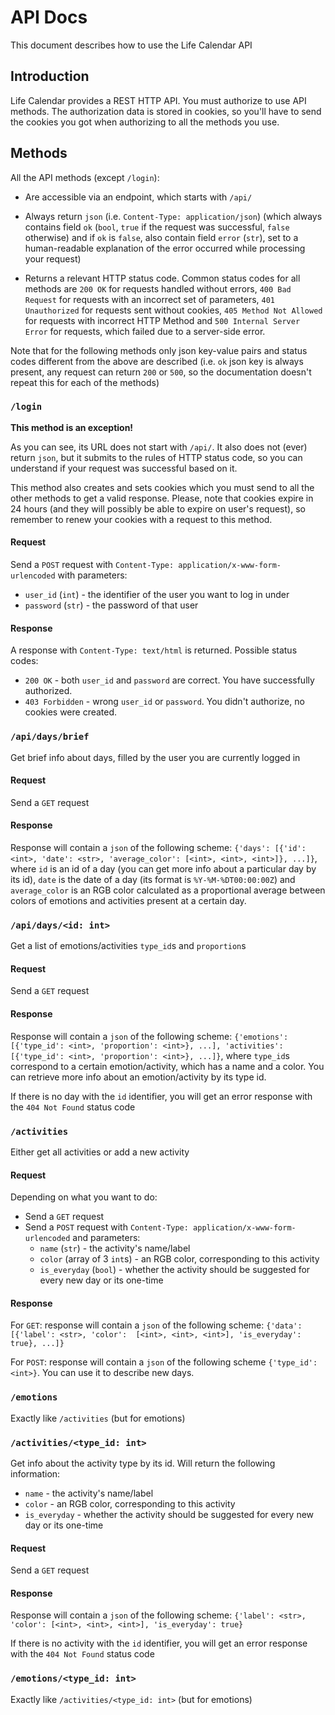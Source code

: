 # API Docs
This document describes how to use the Life Calendar API


## Introduction
Life Calendar provides a REST HTTP API. You must authorize to use API methods. The authorization data is stored in
cookies, so you'll have to send the cookies you got when authorizing to all the methods you use.


## Methods
All the API methods (except `/login`):

- Are accessible via an endpoint, which starts with `/api/`

- Always return `json` (i.e. `Content-Type: application/json`) (which always contains field `ok` (`bool`, `true` if the
request was successful, `false` otherwise) and if `ok` is `false`, also contain field `error` (`str`), set to a
human-readable explanation of the error occurred while processing your request)

- Returns a relevant HTTP status code. Common status codes for all methods are `200 OK` for requests handled without
errors, `400 Bad Request` for requests with an incorrect set of parameters, `401 Unauthorized` for requests sent without
 cookies, `405 Method Not Allowed` for requests with incorrect HTTP Method and `500 Internal Server Error` for requests,
 which failed due to a server-side error.

Note that for the following methods only json key-value pairs and status codes different from the above are described
(i.e. `ok` json key is always present, any request can return `200` or `500`, so the documentation doesn't repeat this
for each of the methods)


### `/login`
**This method is an exception!**

As you can see, its URL does not start with `/api/`. It also does not (ever) return `json`, but it submits to the rules
of HTTP status code, so you can understand if your request was successful based on it.

This method also creates and sets cookies which you must send to all the other methods to get a valid response. Please,
note that cookies expire in 24 hours (and they will possibly be able to expire on user's request), so remember to renew
your cookies with a request to this method.

#### Request
Send a `POST` request with `Content-Type: application/x-www-form-urlencoded` with parameters:
- `user_id` (`int`) - the identifier of the user you want to log in under
- `password` (`str`) - the password of that user

#### Response
A response with `Content-Type: text/html` is returned. Possible status codes:
- `200 OK` - both `user_id` and `password` are correct. You have successfully authorized.
- `403 Forbidden` - wrong `user_id` or `password`. You didn't authorize, no cookies were created.


### `/api/days/brief`
Get brief info about days, filled by the user you are currently logged in
<!-- TODO: probably add some parameters limiting which days we want to retrieve (probably, dates range?) -->

#### Request
Send a `GET` request

#### Response
Response will contain a `json` of the following scheme: `{'days': [{'id': <int>, 'date': <str>, 'average_color':
[<int>, <int>, <int>]}, ...]}`, where `id` is an id of a day (you can get more info about a particular day by its id),
`date` is the date of a day (its format is `%Y-%M-%DT00:00:00Z`) and `average_color` is an RGB color calculated as a
proportional average between colors of emotions and activities present at a certain day.
<!-- TODO: Remove the `T00:00:00Z` part from the date format -->
 
 
### `/api/days/<id: int>`
Get a list of emotions/activities `type_id`s and `proportion`s
<!-- TODO: probably add a parameter to specify if we want to retrieve only activities or only emotions -->

#### Request
Send a `GET` request

#### Response
Response will contain a `json` of the following scheme: `{'emotions': [{'type_id': <int>, 'proportion': <int>}, ...],
'activities': [{'type_id': <int>, 'proportion': <int>}, ...]}`, where `type_id`s correspond to a certain
emotion/activity, which has a name and a color. You can retrieve more info about an emotion/activity by its type id.

If there is no day with the `id` identifier, you will get an error response with the `404 Not Found` status code


### `/activities`
Either get all activities or add a new activity

#### Request
Depending on what you want to do:
- Send a `GET` request
- Send a `POST` request with `Content-Type: application/x-www-form-urlencoded` and parameters:
    - `name` (`str`) - the activity's name/label
    - `color` (array of 3 `int`s) - an RGB color, corresponding to this activity
    - `is_everyday` (`bool`) - whether the activity should be suggested for every new day or its one-time
    
#### Response
For `GET`: response will contain a `json` of the following scheme: `{'data': [{'label': <str>, 'color': 
[<int>, <int>, <int>], 'is_everyday': true}, ...]}`
    
For `POST`: response will contain a `json` of the following scheme `{'type_id': <int>}`. You can use it to describe new
days.


### `/emotions`
Exactly like `/activities` (but for emotions)


### `/activities/<type_id: int>`
Get info about the activity type by its id. Will return the following information:
- `name` - the activity's name/label
- `color` - an RGB color, corresponding to this activity
- `is_everyday` - whether the activity should be suggested for every new day or its one-time

#### Request
Send a `GET` request

#### Response
Response will contain a `json` of the following scheme: `{'label': <str>, 'color': [<int>, <int>, <int>],
'is_everyday': true}`

If there is no activity with the `id` identifier, you will get an error response with the `404 Not Found` status code


### `/emotions/<type_id: int>`
Exactly like `/activities/<type_id: int>` (but for emotions)
